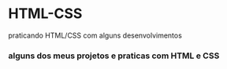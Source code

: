 # HTML-CSS
praticando HTML/CSS com alguns desenvolvimentos 
### alguns dos meus projetos e praticas com HTML e CSS 

